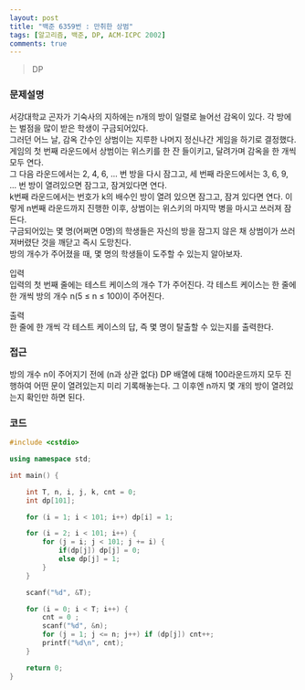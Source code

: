 ```yaml
---
layout: post
title: "백준 6359번 : 만취한 상범"
tags: [알고리즘, 백준, DP, ACM-ICPC 2002]
comments: true
---
```


> DP  

### 문제설명  
서강대학교 곤자가 기숙사의 지하에는 n개의 방이 일렬로 늘어선 감옥이 있다. 각 방에는 벌점을 많이 받은 학생이 구금되어있다.  
그러던 어느 날, 감옥 간수인 상범이는 지루한 나머지 정신나간 게임을 하기로 결정했다. 게임의 첫 번째 라운드에서 상범이는 위스키를 한 잔 들이키고, 달려가며 감옥을 한 개씩 모두 연다.  
그 다음 라운드에서는 2, 4, 6, ... 번 방을 다시 잠그고, 세 번째 라운드에서는 3, 6, 9, ... 번 방이 열려있으면 잠그고, 잠겨있다면 연다.  
k번째 라운드에서는 번호가 k의 배수인 방이 열려 있으면 잠그고, 잠겨 있다면 연다. 이렇게 n번째 라운드까지 진행한 이후, 상범이는 위스키의 마지막 병을 마시고 쓰러져 잠든다.  
구금되어있는 몇 명(어쩌면 0명)의 학생들은 자신의 방을 잠그지 않은 채 상범이가 쓰러져버렸단 것을 깨닫고 즉시 도망친다.  
방의 개수가 주어졌을 때, 몇 명의 학생들이 도주할 수 있는지 알아보자.  

입력  
입력의 첫 번째 줄에는 테스트 케이스의 개수 T가 주어진다. 각 테스트 케이스는 한 줄에 한 개씩 방의 개수 n(5 ≤ n ≤ 100)이 주어진다.  

출력  
한 줄에 한 개씩 각 테스트 케이스의 답, 즉 몇 명이 탈출할 수 있는지를 출력한다.  

### 접근  
방의 개수 n이 주어지기 전에 (n과 상관 없다) DP 배열에 대해 100라운드까지 모두 진행하여 어떤 문이 열려있는지 미리 기록해놓는다. 그 이후엔 n까지 몇 개의 방이 열려있는지 확인만 하면 된다.  

### 코드  
~~~c++
#include <cstdio>

using namespace std;

int main() {

    int T, n, i, j, k, cnt = 0;
    int dp[101];

    for (i = 1; i < 101; i++) dp[i] = 1;

    for (i = 2; i < 101; i++) {
        for (j = i; j < 101; j += i) {
            if(dp[j]) dp[j] = 0;
            else dp[j] = 1;
        }
    }

    scanf("%d", &T);

    for (i = 0; i < T; i++) {
        cnt = 0 ;
        scanf("%d", &n);
        for (j = 1; j <= n; j++) if (dp[j]) cnt++;
        printf("%d\n", cnt);
    }

    return 0;
}
~~~